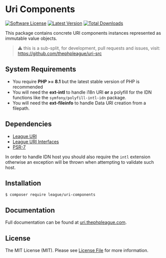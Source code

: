 Uri Components
=======

[![Software License](https://img.shields.io/badge/license-MIT-brightgreen.svg?style=flat-square)](LICENSE)
[![Latest Version](https://img.shields.io/github/release/thephpleague/uri-components.svg?style=flat-square)](https://github.com/thephpleague/uri-components/releases)
[![Total Downloads](https://img.shields.io/packagist/dt/league/uri-components.svg?style=flat-square)](https://packagist.org/packages/league/uri-components)

This package contains concrete URI components instances represented as immutable value objects.

> ⚠️ this is a sub-split, for development, pull requests and issues, visit: https://github.com/thephpleague/uri-src

System Requirements
-------

- You require **PHP >= 8.1** but the latest stable version of PHP is recommended
- You will need the **ext-intl** to handle i18n URI **or** a polyfill for the IDN functions like the `symfony/polyfill-intl-idn` package.
- You will need the **ext-fileinfo** to handle Data URI creation from a filepath.

Dependencies
-------

- [League URI][]
- [League URI Interfaces][]
- [PSR-7][]

In order to handle IDN host you should also require the `intl` extension otherwise an exception will be thrown when attempting to validate such host.

Installation
--------

```
$ composer require league/uri-components
```

Documentation
--------

Full documentation can be found at [uri.thephpleague.com][].

License
-------

The MIT License (MIT). Please see [License File](LICENSE) for more information.

[PSR-7]: http://www.php-fig.org/psr/psr-7/
[uri.thephpleague.com]: http://uri.thephpleague.com
[League URI Interfaces]: https://github.com/thephpleague/uri-interfaces
[League URI]: https://github.com/thephpleague/uri
